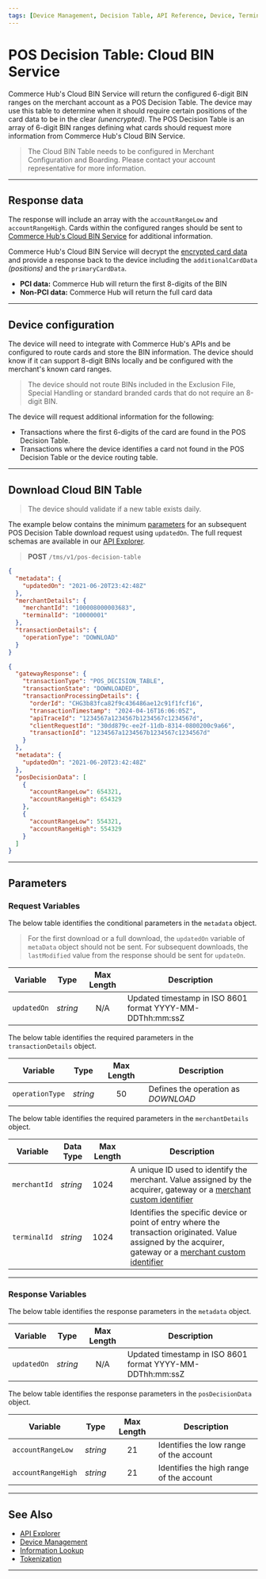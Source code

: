 ```yaml
---
tags: [Device Management, Decision Table, API Reference, Device, Terminal, Point of Sale]
---
```


# POS Decision Table: Cloud BIN Service

Commerce Hub's Cloud BIN Service will return the configured 6-digit BIN ranges on the merchant account as a POS Decision Table. The device may use this table to determine when it should require certain positions of the card data to be in the clear *(unencrypted)*. The POS Decision Table is an array of 6-digit BIN ranges defining what cards should request more information from Commerce Hub's Cloud BIN Service.

<!-- theme: info-->
> The Cloud BIN Table needs to be configured in Merchant Configuration and Boarding. Please contact your account representative for more information.

---

## Response data

The response will include an array with the `accountRangeLow` and `accountRangeHigh`. Cards within the configured ranges should be sent to [Commerce Hub's Cloud BIN Service](?path=docs/Resources/API-Documents/Payments_VAS/Information-Lookup.md#cloud-bin-request) for additional information.

 Commerce Hub's Cloud BIN Service will decrypt the [encrypted card data](?path=docs/In-Person/Integrations/Encrypted-PIN-Pad.md) and provide a response back to the device including the `additionalCardData` *(positions)* and the `primaryCardData`.

- **PCI data:** Commerce Hub will return the first 8-digits of the BIN
- **Non-PCI data:** Commerce Hub will return the full card data

---

## Device configuration

The device will need to integrate with Commerce Hub's APIs and be configured to route cards and store the BIN information. The device should know if it can support 8-digit BINs locally and be configured with the merchant's known card ranges.

<!-- danger -->
> The device should not route BINs included in the Exclusion File, Special Handling or standard branded cards that do not require an 8-digit BIN.

The device will request additional information for the following:

- Transactions where the first 6-digits of the card are found in the POS Decision Table.
- Transactions where the device identifies a card not found in the POS Decision Table or the device routing table.

---

## Download Cloud BIN Table

<!-- theme: caution --->
> The device should validate if a new table exists daily.

<!--
type: tab
titles: Request, Response, Parameters
-->

The example below contains the minimum [parameters](#parameters) for an subsequent POS Decision Table download request using `updatedOn`. The full request schemas are available in our [API Explorer](../api/?type=post&path=/tms/v1/pos-decision-table).

<!-- theme: success -->
> **POST** `/tms/v1/pos-decision-table`

```json
{
  "metadata": {
    "updatedOn": "2021-06-20T23:42:48Z"
  },
  "merchantDetails": {
    "merchantId": "100008000003683",
    "terminalId": "10000001"
  },
  "transactionDetails": {
    "operationType": "DOWNLOAD"
  }
}
```

<!--
type: tab
-->

```json
{
  "gatewayResponse": {
    "transactionType": "POS_DECISION_TABLE",
    "transactionState": "DOWNLOADED",
    "transactionProcessingDetails": {
      "orderId": "CHG3b83fca82f9c436486ae12c91f1fcf16",
      "transactionTimestamp": "2024-04-16T16:06:05Z",
      "apiTraceId": "1234567a1234567b1234567c1234567d",
      "clientRequestId": "30dd879c-ee2f-11db-8314-0800200c9a66",
      "transactionId": "1234567a1234567b1234567c1234567d"
    }
  },
  "metadata": {
    "updatedOn": "2021-06-20T23:42:48Z"
  },
  "posDecisionData": [
    {
      "accountRangeLow": 654321,
      "accountRangeHigh": 654329
    },
    {
      "accountRangeLow": 554321,
      "accountRangeHigh": 554329
    }
  ]
}
```

<!-- type: tab-end -->

---

## Parameters

### Request Variables

<!--
type: tab
titles: metadata, transactionDetails, merchantDetails
-->

The below table identifies the conditional parameters in the `metadata` object.

<!-- theme: info -->
> For the first download or a full download, the `updatedOn` variable of `metaData` object should not be sent. For subsequent downloads, the `lastModified` value from the response should be sent for `updateOn`.

| Variable | Type | Max Length | Description |
| ----- | :-----: | :-----: | ----- |
| `updatedOn` | *string* | N/A | Updated timestamp in ISO 8601 format YYYY-MM-DDThh:mm:ssZ |

<!--
type: tab
-->

The below table identifies the required parameters in the `transactionDetails` object.

| Variable | Type | Max Length | Description |
| ----- | :-----: | :-----: | ----- |
| `operationType` | *string* | 50 | Defines the operation as *DOWNLOAD* |

<!--
type: tab
-->

The below table identifies the required parameters in the `merchantDetails` object.

| Variable | Data Type| Max Length | Description |
| ----- | ----- | ----- | ----- |
|`merchantId` | *string* | 1024 | A unique ID used to identify the merchant. Value assigned by the acquirer, gateway or a [merchant custom identifier](?path=docs/Resources/Guides/BYOID.md) |
|`terminalId` | *string* | 1024 | Identifies the specific device or point of entry where the transaction originated. Value assigned by the acquirer, gateway or a [merchant custom identifier](?path=docs/Resources/Guides/BYOID.md) |

<!-- type: tab-end -->

---

### Response Variables

<!--
type: tab
titles: metadata, transactionDetails
-->

The below table identifies the response parameters in the `metadata` object.

| Variable | Type | Max Length | Description |
| ----- | :-----: | :-----: | ----- |
| `updatedOn` | *string* | N/A | Updated timestamp in ISO 8601 format YYYY-MM-DDThh:mm:ssZ |

<!--
type: tab
-->

The below table identifies the response parameters in the `posDecisionData` object.

| Variable | Type | Max Length | Description |
| ----- | :-----: | :-----: | ----- |
| `accountRangeLow` | *string* | 21 | Identifies the low range of the account |
| `accountRangeHigh` | *string* | 21 | Identifies the high range of the account |

<!-- type: tab-end -->

---

## See Also

- [API Explorer](../api/?type=post&path=/tms/v1/pos-decision-table)
- [Device Management](?path=docs/Resources/API-Documents/Device-Management/Device-Management.md)
- [Information Lookup](?path=docs/Resources/API-Documents/Payments_VAS/Information-Lookup.md)
- [Tokenization](?path=docs/Resources/API-Documents/Payments_VAS/Payment-Token.md)

---
